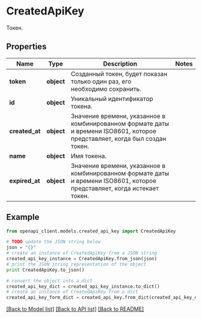 # CreatedApiKey

Токен.

## Properties
Name | Type | Description | Notes
------------ | ------------- | ------------- | -------------
**token** | **object** | Созданный токен, будет показан только один раз, его необходимо сохранить. | 
**id** | **object** | Уникальный идентификатор токена. | 
**created_at** | **object** | Значение времени, указанное в комбинированном формате даты и времени ISO8601, которое представляет, когда был создан токен. | 
**name** | **object** | Имя токена. | 
**expired_at** | **object** | Значение времени, указанное в комбинированном формате даты и времени ISO8601, которое представляет, когда истекает токен. | 

## Example

```python
from openapi_client.models.created_api_key import CreatedApiKey

# TODO update the JSON string below
json = "{}"
# create an instance of CreatedApiKey from a JSON string
created_api_key_instance = CreatedApiKey.from_json(json)
# print the JSON string representation of the object
print CreatedApiKey.to_json()

# convert the object into a dict
created_api_key_dict = created_api_key_instance.to_dict()
# create an instance of CreatedApiKey from a dict
created_api_key_form_dict = created_api_key.from_dict(created_api_key_dict)
```
[[Back to Model list]](../README.md#documentation-for-models) [[Back to API list]](../README.md#documentation-for-api-endpoints) [[Back to README]](../README.md)


